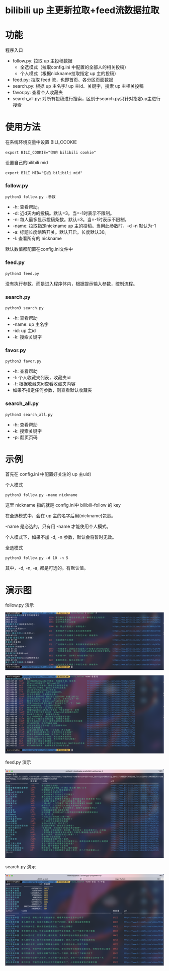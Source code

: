 # bilibili up 主更新拉取+feed流数据拉取

# 功能

程序入口
- follow.py: 拉取 up 主投稿数据
  - 全选模式（拉取config.ini 中配置的全部人的相关投稿）
  - 个人模式（根据nickname拉取指定 up 主的投稿） 
- feed.py: 拉取 feed 流，也即首页、各分区页面数据
- search.py: 根据 up 主名字/ up 主id、关键字，搜索 up 主相关投稿
- favor.py: 查看个人收藏夹
- search_all.py: 对所有投稿进行搜索，区别于search.py只针对指定up主进行搜索

# 使用方法

在系统环境变量中设置 BILI_COOKIE
```commandline
export BILI_COOKIE="你的 bilibili cookie"
```
设置自己的bilibili mid
```commandline
export BILI_MID="你的 bilibili mid"
```

### follow.py

```commandline
python3 follow.py -参数
```

- -h: 查看帮助。
- -d: 近d天内的投稿。默认=3。当=-1时表示不限制。
- -n: 每人最多显示投稿条数。默认=3。当=-1时表示不限制。
- -name: 拉取指定nickname up 主的投稿。当用此参数时，-d -n 默认为-1
- -a: 标题长度缩略开关。默认开启。长度默认30。
- -l: 查看所有的 nickname

默认数值都配置在config.ini文件中


### feed.py

```commandline
python3 feed.py
```

没有执行参数，而是进入程序体内，根据提示输入参数，控制流程。

### search.py

```commandline
python3 search.py
```

- -h: 查看帮助
- -name: up 主名字
- -id: up 主id
- -k: 搜索关键字

### favor.py

```commandline
python3 favor.py
```

- -h: 查看帮助
- -l: 个人收藏夹列表，收藏夹id
- -f: 根据收藏夹id查看收藏夹内容
- 如果不指定任何参数，则查看默认收藏夹

### search_all.py

```commandline
python3 search_all.py
```

- -h: 查看帮助
- -k: 搜索关键字
- -p: 翻页页码


# 示例

首先在 config.ini 中配置好关注的 up 主uid）

个人模式
```commandline
python3 follow.py -name nickname
```
这里 nickname 指的就是 config.ini中 bilibili-follow 的 key 

在全选模式中，会在 up 主的名字后用(nickname)包裹。

-name 是必选的，只有用 -name 才能使用个人模式。

个人模式下，如果不加 -d, -n 参数，默认会将暂时无效。

全选模式

```commandline
python3 follow.py -d 10 -n 5
```

其中，-d, -n, -a, 都是可选的。有默认值。

# 演示图

follow.py 演示

![](docs/image/pic1.png)

![](docs/image/pic2.png)

feed.py 演示

![](docs/image/pic3.png)

search.py 演示

![](docs/image/pic4.png)
